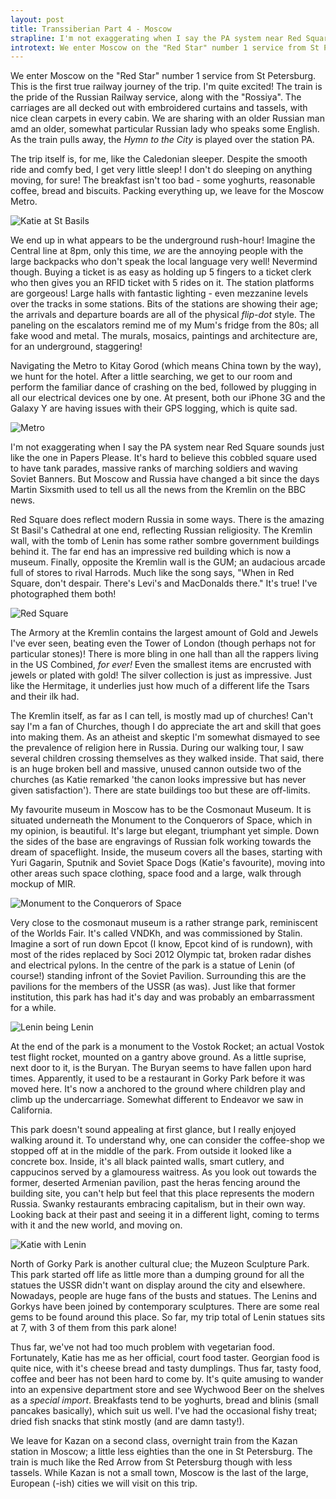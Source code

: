 ```yaml
---
layout: post
title: Transsiberian Part 4 - Moscow
strapline: I'm not exaggerating when I say the PA system near Red Square sounds just like the one in Papers Please.
introtext: We enter Moscow on the "Red Star" number 1 service from St Petersburg. This is the first true railway journey of the trip. I'm quite excited! The train is the pride of the Russian Railway service, along with the Rossiya.
---
```

We enter Moscow on the "Red Star" number 1 service from St Petersburg. This is the first true railway journey of the trip. I'm quite excited! The train is the pride of the Russian Railway service, along with the "Rossiya". The carriages are all decked out with embroidered curtains and tassels, with nice clean carpets in every cabin. We are sharing with an older Russian man amd an older, somewhat particular Russian lady who speaks some English. As the train pulls away, the *Hymn to the City* is played over the station PA. 

The trip itself is, for me, like the Caledonian sleeper. Despite the smooth ride and comfy bed, I get very little sleep! I don't do sleeping on anything moving, for sure! The breakfast isn't too bad - some yoghurts, reasonable coffee, bread and biscuits. Packing everything up, we leave for the Moscow Metro.

![Katie at St Basils](https://farm8.staticflickr.com/7642/16628956017_c59b10ebe2.jpg)

We end up in what appears to be the underground rush-hour! Imagine the Central line at 8pm, only this time, *we* are the annoying people with the large backpacks who don't speak the local language very well! Nevermind though. Buying a ticket is as easy as holding up 5 fingers to a ticket clerk who then gives you an RFID ticket with 5 rides on it. The station platforms are gorgeous! Large halls with fantastic lighting - even mezzanine levels over the tracks in some stations. Bits of the stations are showing their age; the arrivals and departure boards are all of the physical *flip-dot* style. The paneling on the escalators remind me of my Mum's fridge from the 80s; all fake wood and metal. The murals, mosaics, paintings and architecture are, for an underground, staggering!

Navigating the Metro to Kitay Gorod (which means China town by the way), we hunt for the hotel. After a little searching, we get to our room and perform the familiar dance of crashing on the bed, followed by plugging in all our electrical devices one by one. At present, both our iPhone 3G and the Galaxy Y are having issues with their GPS logging, which is quite sad. 

![Metro](https://farm8.staticflickr.com/7638/16666834998_46ba3f3099.jpg)

I'm not exaggerating when I say the PA system near Red Square sounds just like the one in Papers Please. It's hard to believe this cobbled square used to have tank parades, massive ranks of marching soldiers and waving Soviet Banners. But Moscow and Russia have changed a bit since the days Martin Sixsmith used to tell us all the news from the Kremlin on the BBC news. 

Red Square does reflect modern Russia in some ways. There is the amazing St Basil's Cathedral at one end, reflecting Russian religiosity. The Kremlin wall, with the tomb of Lenin has some rather sombre government buildings behind it. The far end has an impressive red building which is now a museum. Finally, opposite the Kremlin wall is the GUM; an audacious arcade full of stores to rival Harrods. Much like the song says, "When in Red Square, don't despair. There's Levi's and MacDonalds there." It's true! I've photographed them both!

![Red Square](https://farm9.staticflickr.com/8576/16835136952_4ec567e8a2.jpg)

The Armory at the Kremlin contains the largest amount of Gold and Jewels I've ever seen, beating even the Tower of London (though perhaps not for particular stones)! There is more bling in one hall than all the rappers living in the US Combined, *for ever!* Even the smallest items are encrusted with jewels or plated with gold! The silver collection is just as impressive. Just like the Hermitage, it underlies just how much of a different life the Tsars and their ilk had.

The Kremlin itself, as far as I can tell, is mostly mad up of churches! Can't say I'm a fan of Churches, though I do appreciate the art and skill that goes into making them. As an atheist and skeptic I'm somewhat dismayed to see the prevalence of religion here in Russia. During our walking tour, I saw several children crossing themselves as they walked inside. That said, there is an huge broken bell and massive, unused cannon outside two of the churches (as Katie remarked 'the canon looks impressive but has never given satisfaction'). There are state buildings too but these are off-limits.

My favourite museum in Moscow has to be the Cosmonaut Museum. It is situated underneath the Monument to the Conquerors of Space, which in my opinion, is beautiful. It's large but elegant, triumphant yet simple. Down the sides of the base are engravings of Russian folk working towards the dream of spaceflight. Inside, the museum covers all the bases, starting with Yuri Gagarin, Sputnik and Soviet Space Dogs (Katie's favourite), moving into other areas such space clothing, space food and a large, walk through mockup of MIR.

![Monument to the Conquerors of Space](https://farm9.staticflickr.com/8587/16666845228_f0a139614c.jpg)

Very close to the cosmonaut museum is a rather strange park, reminiscent of the Worlds Fair. It's called VNDKh, and was commissioned by Stalin. Imagine a sort of run down Epcot (I know, Epcot kind of is rundown), with most of the rides replaced by Soci 2012 Olympic tat, broken radar dishes and electrical pylons. In the centre of the park is a statue of Lenin (of course!) standing infront of the Soviet Pavilion. Surrounding this are the pavilions for the members of the USSR (as was). Just like that former institution, this park has had it's day and was probably an embarrassment for a while.

![Lenin being Lenin](https://farm9.staticflickr.com/8727/16232059214_188c874970.jpg)

At the end of the park is a monument to the Vostok Rocket; an actual Vostok test flight rocket, mounted on a gantry above ground. As a little suprise, next door to it, is the Buryan. The Buryan seems to have fallen upon hard times. Apparently, it used to be a restaurant in Gorky Park before it was moved here. It's now a anchored to the ground where children play and climb up the undercarriage. Somewhat different to Endeavor we saw in California.

This park doesn't sound appealing at first glance, but I really enjoyed walking around it. To understand why, one can consider the coffee-shop we stopped off at in the middle of the park. From outside it looked like a concrete box. Inside, it's all black painted walls, smart cutlery, and cappucinos served by a glamouress waitress. As you look out towards the former, deserted Armenian pavilion, past the heras fencing around the building site, you can't help but feel that this place represents the modern Russia. Swanky restaurants embracing capitalism, but in their own way. Looking back at their past and seeing it in a different light, coming to terms with it and the new world, and moving on.

![Katie with Lenin](https://farm8.staticflickr.com/7655/16853271672_9cb765578e.jpg)

North of Gorky Park is another cultural clue; the Muzeon Sculpture Park. This park started off life as little more than a dumping ground for all the statues the USSR didn't want on display around the city and elsewhere. Nowadays, people are huge fans of the busts and statues. The Lenins and Gorkys have been joined by contemporary sculptures. There are some real gems to be found around this place. So far, my trip total of Lenin statues sits at 7, with 3 of them from this park alone!

Thus far, we've not had too much problem with vegetarian food. Fortunately, Katie has me as her official, court food taster. Georgian food is quite nice, with it's cheese bread and tasty dumplings. Thus far, tasty food, coffee and beer has not been hard to come by. It's quite amusing to wander into an expensive department store and see Wychwood Beer on the shelves as a *special import*. Breakfasts tend to be yoghurts, bread and blinis (small pancakes basically), which suit us well. I've had the occasional fishy treat; dried fish snacks that stink mostly (and are damn tasty!).

We leave for Kazan on a second class, overnight train from the Kazan station in Moscow; a little less eighties than the one in St Petersburg. The train is much like the Red Arrow from St Petersburg though with less tassels. While Kazan is not a small town, Moscow is the last of the large, European (-ish) cities we will visit on this trip.  
